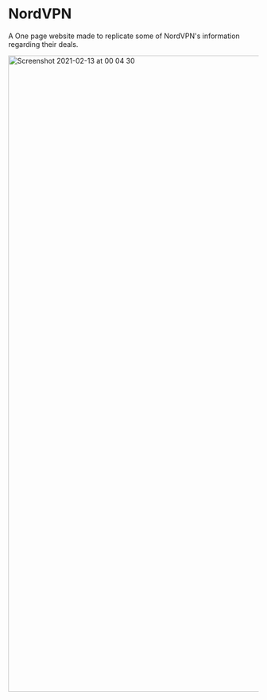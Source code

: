 # NordVPN
A One page website made to replicate some of NordVPN's information regarding their deals.

<img width="1280" alt="Screenshot 2021-02-13 at 00 04 30" src="https://user-images.githubusercontent.com/67547010/107835006-e8e4ed00-6d8f-11eb-83ff-9d27cbbd7207.png">
